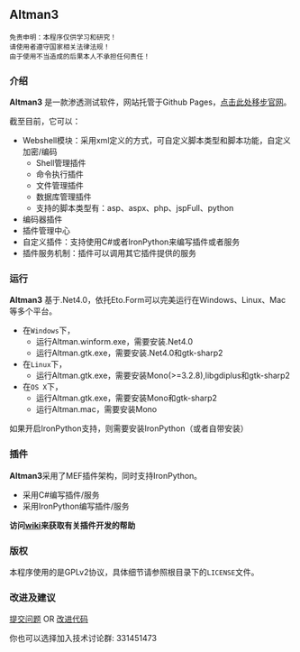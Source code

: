## Altman3

```
免责申明：本程序仅供学习和研究！
请使用者遵守国家相关法律法规！
由于使用不当造成的后果本人不承担任何责任！
```

### 介绍
**Altman3** 是一款渗透测试软件，网站托管于Github Pages，[点击此处移步官网](http://altman.keepwn.com)。

截至目前，它可以：

- Webshell模块：采用xml定义的方式，可自定义脚本类型和脚本功能，自定义加密/编码
	- Shell管理插件
	- 命令执行插件
	- 文件管理插件
	- 数据库管理插件
	- 支持的脚本类型有：asp、aspx、php、jspFull、python
- 编码器插件
- 插件管理中心
- 自定义插件：支持使用C#或者IronPython来编写插件或者服务
- 插件服务机制：插件可以调用其它插件提供的服务

### 运行
**Altman3** 基于.Net4.0，依托Eto.Form可以完美运行在Windows、Linux、Mac等多个平台。

- 在`Windows`下，
	- 运行Altman.winform.exe，需要安装.Net4.0
	- 运行Altman.gtk.exe，需要安装.Net4.0和gtk-sharp2
- 在`Linux`下，
	- 运行Altman.gtk.exe，需要安装Mono(>=3.2.8),libgdiplus和gtk-sharp2
- 在`OS X`下，
	- 运行Altman.gtk.exe，需要安装Mono和gtk-sharp2
	- 运行Altman.mac，需要安装Mono

如果开启IronPython支持，则需要安装IronPython（或者自带安装）

### 插件
**Altman3**采用了MEF插件架构，同时支持IronPython。

- 采用C#编写插件/服务
- 采用IronPython编写插件/服务

**访问[wiki](https://github.com/keepwn/Altman/wiki)来获取有关插件开发的帮助**

### 版权
本程序使用的是GPLv2协议，具体细节请参照根目录下的`LICENSE`文件。

### 改进及建议

[提交问题](https://github.com/keepwn/Altman/issues) OR
[改进代码](https://github.com/keepwn/Altman/pulls)

你也可以选择加入技术讨论群:  331451473